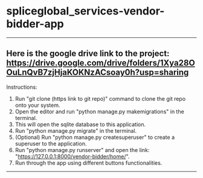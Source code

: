 # spliceglobal_services-vendor-bidder-app
-------------------------------------------------------------------------------------------------------------------------------------------------------------------
Here is the google drive link to the project: https://drive.google.com/drive/folders/1Xya28OOuLnQvB7zjHjaKOKNzACsoay0h?usp=sharing
-------------------------------------------------------------------------------------------------------------------------------------------------------------------
Instructions:
1. Run "git clone (https link to git repo)" command to clone the git repo onto your system.
2. Open the editor and run "python manage.py makemigrations" in the terminal.
3. This will open the sqlite database to this application.
4. Run "python manage.py migrate" in the terminal.
5. (Optional) Run "python manage.py createsuperuser" to create a superuser to the application.
6. Run "python manage.py runserver" and open the link: "https://127.0.0.1:8000/vendor-bidder/home/".
7. Run through the app using different buttons functionalities.
-------------------------------------------------------------------------------------------------------------------------------------------------------------------
